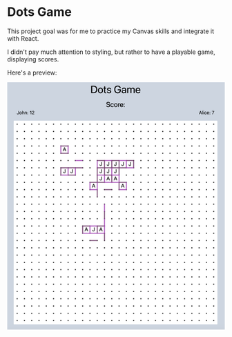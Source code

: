 # Dots Game

This project goal was for me to practice my Canvas skills and integrate it with React.

I didn't pay much attention to styling, but rather to have a playable game, displaying scores.

Here's a preview:

![Dots game preview](game_preview.png)
